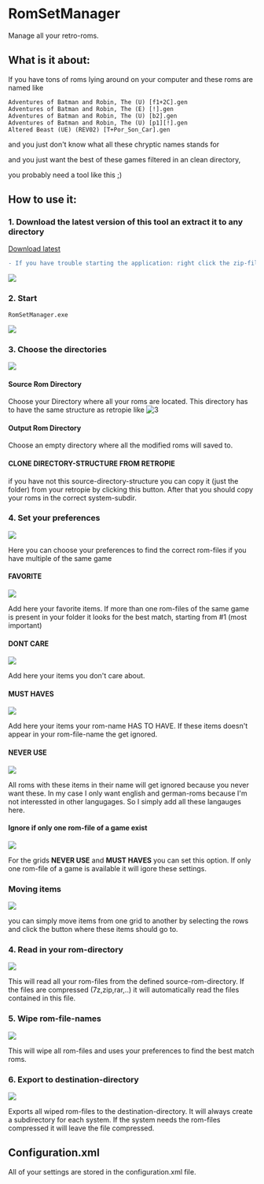 # RomSetManager
Manage all your retro-roms.

## What is it about:
If you have tons of roms lying around on your computer and these roms are named like
```
Adventures of Batman and Robin, The (U) [f1+2C].gen
Adventures of Batman and Robin, The (E) [!].gen
Adventures of Batman and Robin, The (U) [b2].gen
Adventures of Batman and Robin, The (U) [p1][!].gen
Altered Beast (UE) (REV02) [T+Por_Son_Car].gen
```

and you just don't know what all these chryptic names stands for

and you just want the best of these games filtered in an clean directory,

you probably need a tool like this ;)


## How to use it:

### 1. Download the latest version of this tool an extract it to any directory

[Download latest](https://github.com/TobiasKoller/RomSetManager/releases)

```diff
- If you have trouble starting the application: right click the zip-file and unblock the file. After that unzip the file.
```
![](Images/Readme/unblock.PNG "")

### 2. Start
```
RomSetManager.exe
```

![](Images/Readme/app.PNG "")

### 3. Choose the directories
![](Images/Readme/bestmatch_1_directories.PNG "")

#### Source Rom Directory
Choose your Directory where all your roms are located. This directory has to have the same structure as retropie like
![3](Images/Readme/bestmatch_1_directories_structure.PNG "")

#### Output Rom Directory
Choose an empty directory where all the modified roms will saved to.

#### CLONE DIRECTORY-STRUCTURE FROM RETROPIE
if you have not this source-directory-structure you can copy it (just the folder) from your retropie by clicking this button.
After that you should copy your roms in the correct system-subdir.

### 4. Set your preferences
![](Images/Readme/bestmatch_2_preferences_dialog.PNG "")

Here you can choose your preferences to find the correct rom-files if you have multiple of the same game

#### FAVORITE
![](Images/Readme/bestmatch_2_preferences_dialog_favorite.PNG "")

Add here your favorite items. If more than one rom-files of the same game is present in your folder it looks for the best match, starting from #1 (most important)

#### DONT CARE
![](Images/Readme/bestmatch_2_preferences_dialog_dontcare.PNG "")

Add here your items you don't care about.

#### MUST HAVES
![](Images/Readme/bestmatch_2_preferences_dialog_musthaves.PNG "")

Add here your items your rom-name HAS TO HAVE. If these items doesn't appear in your rom-file-name the get ignored.

#### NEVER USE
![](Images/Readme/bestmatch_2_preferences_dialog_neveruse.PNG "")

All roms with these items in their name will get ignored because you never want these.
In my case I only want english and german-roms because I'm not interessted in other langugages. So I simply add all these langauges here.

#### Ignore if only one rom-file of a game exist
![](Images/Readme/bestmatch_2_preferences_dialog_ignore_option.PNG "")

For the grids **NEVER USE** and **MUST HAVES** you can set this option. If only one rom-file of a game is available it will igore these settings.

### Moving items
![](Images/Readme/bestmatch_2_preferences_dialog_actionbuttons.PNG "")

you can simply move items from one grid to another by selecting the rows and click the button where these items should go to.

### 4. Read in your rom-directory
![](Images/Readme/bestmatch_3_actions_readroms_btn.PNG "")

This will read all your rom-files from the defined source-rom-directory. If the files are compressed (7z,zip,rar,..) it will automatically read the files contained in this file.

### 5. Wipe rom-file-names
![](Images/Readme/bestmatch_3_actions_wipe_btn.PNG "")

This will wipe all rom-files and uses your preferences to find the best match roms.

### 6. Export to destination-directory
![](Images/Readme/bestmatch_3_actions_export_btn.PNG "")

Exports all wiped rom-files to the destination-directory. It will always create a subdirectory for each system. If the system needs the rom-files compressed it will leave the file compressed.



## Configuration.xml
All of your settings are stored in the configuration.xml file.

